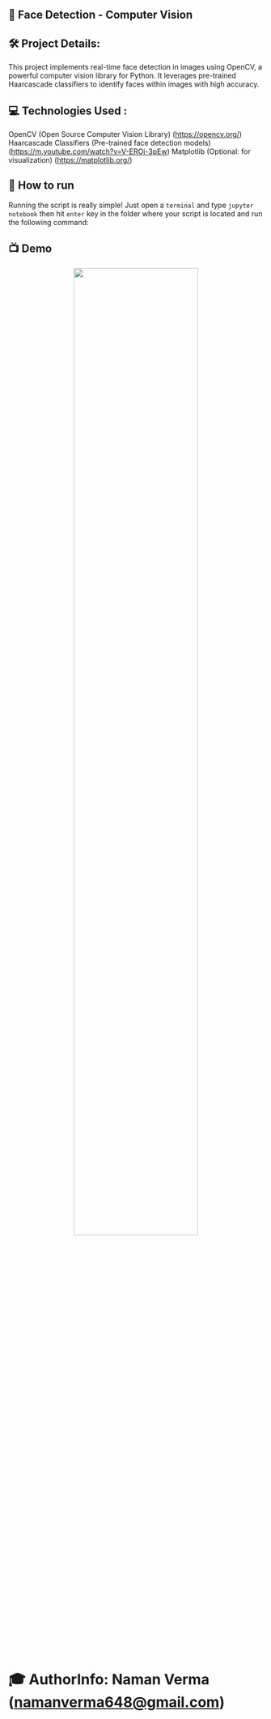 ## 🔎 Face Detection - Computer Vision 

## 🛠 Project Details:

This project implements real-time face detection in images using OpenCV, a powerful computer vision library for Python. It leverages pre-trained Haarcascade classifiers to identify faces within images with high accuracy.

## 💻 Technologies Used :

OpenCV (Open Source Computer Vision Library) (https://opencv.org/)
Haarcascade Classifiers (Pre-trained face detection models) (https://m.youtube.com/watch?v=V-EROj-3pEw)
Matplotlib (Optional: for visualization) (https://matplotlib.org/)

## 🌟 How to run

Running the script is really simple! Just open a `terminal` and type `jupyter notebook` then hit `enter` key in the folder where your script is located and run the following command:

## 📺 Demo
<p align="center">
<img src="C:\Users\91626\Face_Detection(OpenCV)\test_image.jpg" width=70% height=70%>

# 🎓 AuthorInfo: Naman Verma (namanverma648@gmail.com)